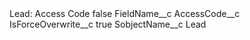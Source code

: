 <?xml version="1.0" encoding="UTF-8"?>
<CustomMetadata xmlns="http://soap.sforce.com/2006/04/metadata" xmlns:xsi="http://www.w3.org/2001/XMLSchema-instance" xmlns:xsd="http://www.w3.org/2001/XMLSchema">
    <label>Lead: Access Code</label>
    <protected>false</protected>
    <values>
        <field>FieldName__c</field>
        <value xsi:type="xsd:string">AccessCode__c</value>
    </values>
    <values>
        <field>IsForceOverwrite__c</field>
        <value xsi:type="xsd:boolean">true</value>
    </values>
    <values>
        <field>SobjectName__c</field>
        <value xsi:type="xsd:string">Lead</value>
    </values>
</CustomMetadata>
